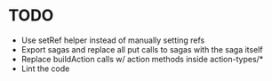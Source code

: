 # TODO

* Use setRef helper instead of manually setting refs
* Export sagas and replace all put calls to sagas with the saga itself
* Replace buildAction calls w/ action methods inside action-types/\*
* Lint the code